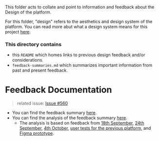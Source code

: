 
This folder acts to collate and point to information and feedback about the Design of the platform.

For this folder, "design" refers to the aesthetics and design system of the platform. You can read more abut what a design system means for this project [here](https://www.invisionapp.com/inside-design/guide-to-design-systems/). 

### This directory contains 
- this `README` which homes links to previous design feedback and/or considerations. 
- `feedback-summaries.md` which summarizes important information from past and present feedback.

# Feedback Documentation 
> related issue: [Issue #560](https://github.com/alan-turing-institute/AutisticaCitizenScience/issues/560)
* You can find the feedback summary [here](https://docs.google.com/spreadsheets/d/1I2md6PZjEabZrCnC7dHiXzh1FYU6gCi_v3bU5ubvi5w/edit#gid=475471032). 
* You can find the analysis of the feedback summary [here](https://docs.google.com/presentation/d/1VTJbexcdFIkcNOYoW9C61iOVWgRw46ec08PSIv9flPs/edit#slide=id.gf192724d12_0_5). 
  * The analysis is based on feedback from [18th September](https://github.com/alan-turing-institute/AutisticaCitizenScience/blob/master/community-recommendations/focus-groups/20190918_summary-18-September-2019.md#3-platform-design), [24th September](https://github.com/alan-turing-institute/AutisticaCitizenScience/blob/master/community-recommendations/focus-groups/20190924_summary-24-September-2019.md#3-platform-design), [4th October](https://github.com/alan-turing-institute/AutisticaCitizenScience/blob/master/community-recommendations/focus-groups/20191004_summary-4-October-2019.md#3-platform-design), [user tests for the previous platform](https://github.com/alan-turing-institute/AutisticaCitizenScience/tree/master/community-recommendations/user-tests), and [Figma prototype](https://www.figma.com/file/HxqTSdeyAUNMualnBV0PET/Autspace-(WIP)?node-id=0%3A1). 
